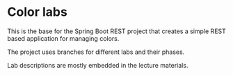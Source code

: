 # Color labs
This is the base for the Spring Boot REST project that 
creates a simple REST based application for managing colors.

The project uses branches for different labs and their phases.

Lab descriptions are mostly embedded in the lecture materials.
